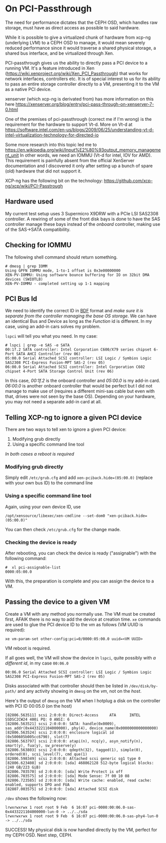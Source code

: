 # On PCI-Passthrough
The need for performance dictates that the CEPH OSD, which handles raw storage, must have as direct access as possible to said hardware. 

While it is possible to give a virtualized chunk of hardware from xcp-ng (underlying LVM) to a CEPH OSD to manage, it would mean severely reduced performance since it would traverse a shared physical storage, a shared bus interface, and be virtualized through Xen.

PCI-passthrough gives us the ability to directly pass a PCI device to a running VM. It's a feature introduced in Xen (https://wiki.xenproject.org/wiki/Xen_PCI_Passthrough) that works for network interfaces, controllers etc. It is of special interest to us for its ability to pass an entire storage controller directly to a VM, presenting it to the VM as a native PCI device.

xenserver (which xcp-ng is derivated from) has more information on this here https://xenserver.org/blog/entry/pci-pass-through-on-xenserver-7-0.html

One of the premises of pci-passthrough (correct me if I'm wrong) is the requirement for the hardware to support Vt-d.
More on Vt-d at https://software.intel.com/en-us/blogs/2009/06/25/understanding-vt-d-intel-virtualization-technology-for-directed-io

Some more research into this topic led me to https://en.wikipedia.org/wiki/Input%E2%80%93output_memory_management_unit
In other words, we need an IOMMU (Vt-d for intel, IOV for AMD). This requirement is painfully absent from the official XenServer documentation and I discovered it only after setting up a bunch of spare (old) hardware that did not support it.

XCP-ng has the following bit on the technology: https://github.com/xcp-ng/xcp/wiki/PCI-Passtrough

## Hardware used
My current test setup uses 3 Supermicro X9DRW with a PCIe LSI SAS2308 controller. A rewiring of some of the front disk bays is done to have the SAS controller manage these bays instead of the _onboard_ controller, making use of the SAS->SATA compatibility. 

## Checking for IOMMU 
The following shell command should return something.
```shell
# dmesg | grep IOMM
Using GPFN IOMMU mode, 1-to-1 offset is 0x3e00000000
XEN-PV-IOMMU: Using software bounce buffering for IO on 32bit DMA devices (SWIOTLB)
XEN-PV-IOMMU - completed setting up 1-1 mapping
```

## PCI Bus Id
We need to identify the correct ID in [BDF](https://wiki.xen.org/wiki/Bus:Device.Function_(BDF)_Notation) format and *make sure it is separate from the controller managing the base OS storage*.
We can have an identical Bus and Device as long as the _Function_ id is different. In my case, using an add-in cars solves my problem.

`lspci` will tell you what you need. In my case:
```shell
# lspci | grep -e SAS -e SATA
00:1f.2 SATA controller: Intel Corporation C600/X79 series chipset 6-Port SATA AHCI Controller (rev 06)
05:00.0 Serial Attached SCSI controller: LSI Logic / Symbios Logic SAS2308 PCI-Express Fusion-MPT SAS-2 (rev 05)
06:00.0 Serial Attached SCSI controller: Intel Corporation C602 chipset 4-Port SATA Storage Control Unit (rev 06)
```

In this case, *00:1f.2* is the onboard controller and *05:00.0* is my add-in card.
*06:00.0* is another onboard controller that would be perfect but I did not manage to make use of (requires a different mini-sas cable but even with that, drives were not seen by the base OS). Depending on your hardware, you may not need a separate add-in card at all.

## Telling XCP-ng to ignore a given PCI device
There are two ways to tell xen to ignore a given PCI device:
1. Modifying grub directly
2. Using a specific command line tool

_In both cases a reboot is required_

### Modifying grub directly
Simply edit `/etc/grub.cfg` and add `xen-pciback.hide=(05:00.0)` (replace with your own bus ID) to the command line

### Using a specific command line tool
Again, using your own device ID, use
```shell
/opt/xensource/libexec/xen-cmdline --set-dom0 "xen-pciback.hide=(05:00.0)"
```
You can then check `/etc/grub.cfg` for the change made.

### Checking the device is ready
After rebooting, you can check the device is ready ("assignable") with the following command:
```
#  xl pci-assignable-list
0000:05:00.0
```
With this, the preparation is complete and you can assign the device to a VM.

## Passing the device to a given VM
Create a VM with any method you normally use. The VM must be created first, AFAIK there is no way to add the device at creation time. `xe` commands are used to glue the PCI device ID to the vm as follows (VM UUID is required):
```
xe vm-param-set other-config:pci=0/0000:05:00.0 uuid=<VM UUID>
```
VM reboot is required.

If all goes well, the VM will show the device in `lspci`, quite possibly with _a different id_, in my case `00:06.0`
```
00:06.0 Serial Attached SCSI controller: LSI Logic / Symbios Logic SAS2308 PCI-Express Fusion-MPT SAS-2 (rev 05)
```
Disks associated with that controller should then be listed in `/dev/disk/by-path/` and any activity showing in `dmesg` on the *vm*, not on the *host*.

Here's the output of `dmesg` on the VM when I hotplug a disk on the controller with PCI ID 00:05.0 (on the host)
```
[82806.563511] scsi 2:0:0:0: Direct-Access     ATA      INTEL SSDSC2CW24 400i PQ: 0 ANSI: 6
[82806.563521] scsi 2:0:0:0: SATA: handle(0x0009), sas_addr(0x4433221104000000), phy(4), device_name(0x0000000000000000)
[82806.563524] scsi 2:0:0:0: enclosure logical id (0x500605b005cc6790), slot(7) 
[82806.563797] scsi 2:0:0:0: atapi(n), ncq(y), asyn_notify(n), smart(y), fua(y), sw_preserve(y)
[82806.563803] scsi 2:0:0:0: qdepth(32), tagged(1), simple(0), ordered(0), scsi_level(7), cmd_que(1)
[82806.598349] scsi 2:0:0:0: Attached scsi generic sg1 type 0
[82806.623408] sd 2:0:0:0: [sda] 468862128 512-byte logical blocks: (240 GB/223 GiB)
[82806.703570] sd 2:0:0:0: [sda] Write Protect is off
[82806.703575] sd 2:0:0:0: [sda] Mode Sense: 7f 00 10 08
[82806.723585] sd 2:0:0:0: [sda] Write cache: enabled, read cache: enabled, supports DPO and FUA
[82807.003575] sd 2:0:0:0: [sda] Attached SCSI disk
```

`/dev` shows the following now:
```
lrwxrwxrwx 1 root root 9 Feb  6 16:07 pci-0000:00:06.0-sas-0x4433221104000000-lun-0 -> ../../sda
lrwxrwxrwx 1 root root 9 Feb  6 16:07 pci-0000:00:06.0-sas-phy4-lun-0 -> ../../sda
```

SUCCESS! My physical disk is now handled directly by the VM, perfect for my CEPH OSD. Next step, CEPH.
